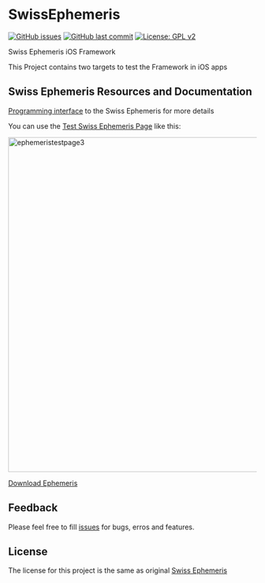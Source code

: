 # SwissEphemeris
[![GitHub issues](https://img.shields.io/github/issues/silvinaroldan/SwissEphemeris.svg)](https://github.com/silvinaroldan/SwissEphemeris/issues) [![GitHub last commit](https://img.shields.io/github/last-commit/google/skia.svg)](https://github.com/silvinaroldan/SwissEphemeris) [![License: GPL v2](https://img.shields.io/badge/License-GPL%20v2-blue.svg)](https://www.gnu.org/licenses/old-licenses/gpl-2.0.en.html)

            
Swiss Ephemeris iOS Framework

This Project contains two targets to test the Framework  in iOS apps


## Swiss Ephemeris Resources and Documentation
[Programming interface](http://www.astro.com/swisseph/swephprg.htm) to the Swiss Ephemeris for more details

You can use the [Test Swiss Ephemeris Page](http://www.astro.com/swisseph/swetest.htm) like this:

<img width="679" alt="ephemeristestpage3" src="https://user-images.githubusercontent.com/8246422/36180307-92b8befc-10fe-11e8-8b52-5ea32f7dd675.png">

[Download Ephemeris](http://www.astro.com/ftp/swisseph/)

## Feedback

Please feel free to fill [issues](http://github.com/silvinaroldan/SwissEphemeris/issues) for bugs, erros and features.

## License

The license for this project is the same as original [Swiss Ephemeris](http://www.astro.com/swisseph/swephinfo_e.htm)